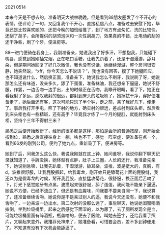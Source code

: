 2021 0514

本来今天是不想去的，准备明天大战林晚晚，但是看到88朋友圈发了个不开心的表情，便评论了一句，又回复我个不开心，直接私信八点，准备过去安慰下她，毕竟还是比较喜欢她的，还把今晚的加班给推了，到了地方有点匆忙，洗的比较快，还刮了胡子，会所提供的胡须泡沫和一次性刮胡刀，效果真的不错，比电动的刮的还干净些，刷了个牙，便进房等。

88一进门便骑在我身上，我刚准备亲，她说我出了好多汗，不想抱我，只能碰下嘴唇，感觉到她刚抽完烟，正在吃口香糖，让我先趴着了，还是干湿漫游，舔耳朵，但是期间她回复了好几次微信，我也没有说话，她继续漫游，整个房间很安静，她突然说，“xff，你今天怎么不说话？”，我也没有回答，摸了下她腿回应，也不知道说什么，然后换正面，准备亲下，她说我怎么不刷牙，我说刷了呀，她说那怎么还有味道，没亲多久，舔了下蛋蛋，准备抹油，我还想亲下逼逼，她说不舒服，作罢，一边舌吻一边手出，出的时候正在舌吻，我睁开眼睛，看了下，她正在看我射了多远，感叹我射的很远，都射到床头的垃圾桶了，她擦拭干净，穿好便准备走了，她后面还有客，这次可能只玩了半个钟，走之前，亲了我好几下，便走了。事后我打开手电，照了下射的地方，确实射的很远，差点射到床头柜，然后看到床头柜也有一些精斑，还有高手？毕竟我才练了一个月的提肛，就能射到床头柜，坚持个三年不得射三米？

熟悉之后便开始敷衍了，经历的很多都是这样，那怕是会所的普通按摩，刚开始全按到位，熟悉之后直接往身上一躺，啥也不干，感觉一阵空虚，便准备在点一个，看到66发的刚到公司，便约了她九点，重新吸了下，便进房等。

她到了后，问我怎么这么快，我说我刚就在这上钟，她问谁呀，我说你翻下聊天记录就知道了，手牌没换，她体型有点胖，肚子上三圈，人长的还行，我准备先亲下，她说别急嘛，让我先趴着，干湿漫游，舔耳朵，波推，波是挺大的，真胸，有d，波推很舒服，让我屁股撅起，给我毒龙，刚开始只是舔菊花上面的屁股缝，我还以为是假毒龙的时候，掰开我屁股，直接猛攻菊花，很舒服，换正面后舌吻了下，灯光下感觉她牙有点黑，波摸起来很舒服，舔了蛋蛋，我问能不能亲下逼逼，她说不方便，已经不流血了，但还是有血腥味，问我要不要亲自闻一下，我说算了，还准备继续舌吻，她说你是不是亲过别人的逼，我说今天还没有，她便不和我舌吻了，一边亲波一边出水，第二次射的没那么远了，事后聊天，她说她闺蜜喝酒摔倒，坐到垃圾桶里，起来之后感觉下面湿的，以为尿了，去了厕所发现全是血，可能垃圾桶里面有碎酒瓶，瓶盖啥的，便去了医院，叫她去签字，还给我看了照片，又聊起来意外，我推荐死神来了，她准备看，可惜要会员，差不多到钟便走了。不知道有没有下次机会能舔逼了。
